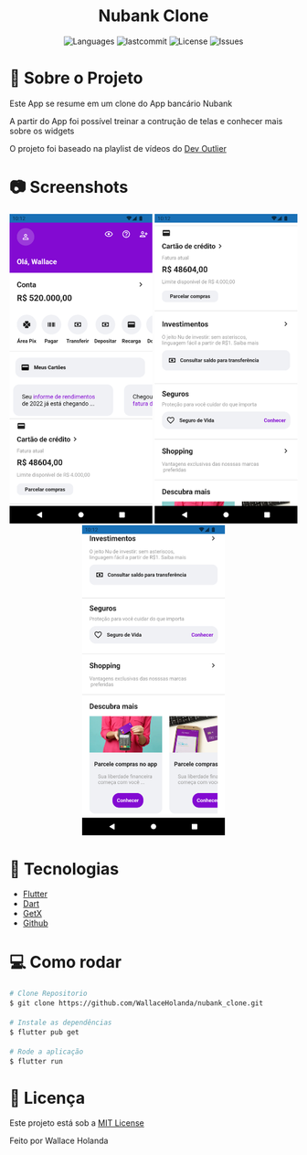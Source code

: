 <h1 align="center">Nubank Clone</h1>
<p align="center">
  <img alt="Languages" src="https://img.shields.io/github/languages/count/WallaceHolanda/nubank_clone?color=%235963C5" />
  <img alt="lastcommit" src="https://img.shields.io/github/last-commit/WallaceHolanda/nubank_clone?color=%235761C3" />
  <img alt="License" src="https://img.shields.io/github/license/WallaceHolanda/nubank_clone?color=%235E69D7" />
  <img alt="Issues" src="https://img.shields.io/github/issues/WallaceHolanda/nubank_clone?color=%235965E0">
</p>


# :iphone: Sobre o Projeto

<p>
  Este App se resume em um clone do App bancário Nubank
  
  A partir do App foi possível treinar a contrução de telas e conhecer mais sobre os widgets
  
  O projeto foi baseado na playlist de vídeos do [Dev Outlier](https://www.youtube.com/watch?v=w5xEqhbtYPM&t=9s&ab_channel=DevOutlier)
</p>

# :camera: Screenshots
<div align="center">
   <img src="readme/images/image_1.png" width="250"/>
   <img src="readme/images/image_2.png" width="250"/>
   <img src="readme/images/image_3.png" width="250"/>
</div>


# :rocket: Tecnologias

- [Flutter](https://flutter.dev/)
- [Dart](https://pub.dev/)
- [GetX](https://pub.dev/packages/get)
- [Github](https://github.com)


# :computer: Como rodar

```bash
# Clone Repositorio
$ git clone https://github.com/WallaceHolanda/nubank_clone.git

# Instale as dependências
$ flutter pub get

# Rode a aplicação
$ flutter run
```


# :page_facing_up: Licença

Este projeto está sob a [MIT License](./LICENSE)

Feito por Wallace Holanda
